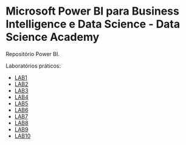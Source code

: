 #  Microsoft Power BI para Business Intelligence e Data Science - Data Science Academy

Repositório Power BI.

Laboratórios práticos:
- [LAB1](https://github.com/VictorGFL/Microsoft-Power-BI-Para-Business-Intelligence-e-Data-Science-Data-Science-Academy/tree/main/LAB1)
- [LAB2](https://github.com/VictorGFL/Microsoft-Power-BI-Para-Business-Intelligence-e-Data-Science-Data-Science-Academy/tree/main/LAB2)
- [LAB3](https://github.com/VictorGFL/Microsoft-Power-BI-Para-Business-Intelligence-e-Data-Science-Data-Science-Academy/tree/main/LAB3)
- [LAB4](https://github.com/VictorGFL/Microsoft-Power-BI-Para-Business-Intelligence-e-Data-Science-Data-Science-Academy/tree/main/LAB4)
- [LAB5](https://github.com/VictorGFL/Microsoft-Power-BI-Para-Business-Intelligence-e-Data-Science-Data-Science-Academy/tree/main/LAB5)
- [LAB6](https://github.com/VictorGFL/Microsoft-Power-BI-Para-Business-Intelligence-e-Data-Science-Data-Science-Academy/tree/main/LAB6)
- [LAB7](https://github.com/VictorGFL/Microsoft-Power-BI-Para-Business-Intelligence-e-Data-Science-Data-Science-Academy/tree/main/LAB7)
- [LAB8](https://github.com/VictorGFL/Microsoft-Power-BI-Para-Business-Intelligence-e-Data-Science-Data-Science-Academy/tree/main/LAB8)
- [LAB9](https://github.com/VictorGFL/Microsoft-Power-BI-Para-Business-Intelligence-e-Data-Science-Data-Science-Academy/tree/main/LAB9)
- [LAB10](https://github.com/VictorGFL/Microsoft-Power-BI-Para-Business-Intelligence-e-Data-Science-Data-Science-Academy/tree/main/LAB10)
